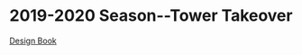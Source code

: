 # 2019-2020 Season--Tower Takeover

[Design Book](https://docs.google.com/presentation/d/1XF0hCSr3k2Fl6rLNzffEnol9uq5kdjh0pezNYgfA_oM/edit?slide=id.p1#slide=id.p1)